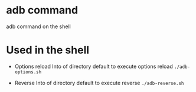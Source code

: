# adb command

adb command on the shell

# Used in the shell

- Options reload
Into of directory default to execute options reload `./adb-options.sh`

- Reverse
Into of directory default to execute reverse `./adb-reverse.sh`
